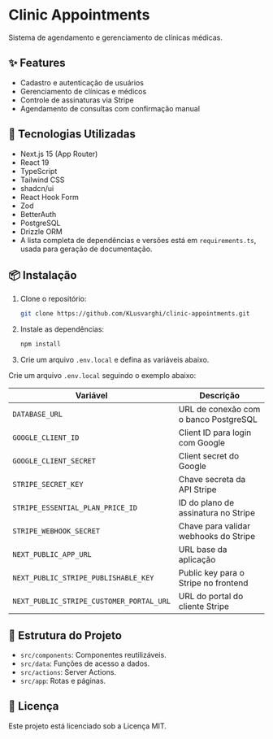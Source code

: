 # Clinic Appointments

Sistema de agendamento e gerenciamento de clínicas médicas.

## ✨ Features

- Cadastro e autenticação de usuários
- Gerenciamento de clínicas e médicos
- Controle de assinaturas via Stripe
- Agendamento de consultas com confirmação manual

## 🚀 Tecnologias Utilizadas

- Next.js 15 (App Router)
- React 19
- TypeScript
- Tailwind CSS
- shadcn/ui
- React Hook Form
- Zod
- BetterAuth
- PostgreSQL
- Drizzle ORM
- A lista completa de dependências e versões está em `requirements.ts`, usada para geração de documentação.

## 📦 Instalação

1. Clone o repositório:

   ```bash
   git clone https://github.com/KLusvarghi/clinic-appointments.git
   ```

2. Instale as dependências:

   ```bash
   npm install
   ```

3. Crie um arquivo `.env.local` e defina as variáveis abaixo.

Crie um arquivo `.env.local` seguindo o exemplo abaixo:

| Variável                                 | Descrição                             |
| ---------------------------------------- | ------------------------------------- |
| `DATABASE_URL`                           | URL de conexão com o banco PostgreSQL |
| `GOOGLE_CLIENT_ID`                       | Client ID para login com Google       |
| `GOOGLE_CLIENT_SECRET`                   | Client secret do Google               |
| `STRIPE_SECRET_KEY`                      | Chave secreta da API Stripe           |
| `STRIPE_ESSENTIAL_PLAN_PRICE_ID`         | ID do plano de assinatura no Stripe   |
| `STRIPE_WEBHOOK_SECRET`                  | Chave para validar webhooks do Stripe |
| `NEXT_PUBLIC_APP_URL`                    | URL base da aplicação                 |
| `NEXT_PUBLIC_STRIPE_PUBLISHABLE_KEY`     | Public key para o Stripe no frontend  |
| `NEXT_PUBLIC_STRIPE_CUSTOMER_PORTAL_URL` | URL do portal do cliente Stripe       |

## 📁 Estrutura do Projeto

- `src/components`: Componentes reutilizáveis.
- `src/data`: Funções de acesso a dados.
- `src/actions`: Server Actions.
- `src/app`: Rotas e páginas.

## 📄 Licença

Este projeto está licenciado sob a Licença MIT.
